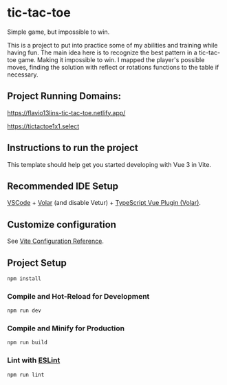 # tic-tac-toe

Simple game, but impossible to win.

This is a project to put into practice some of my abilities and training while having fun. The main idea here is to recognize the best pattern in a tic-tac-toe game. Making it impossible to win. I mapped the player's possible moves, finding the solution with reflect or rotations functions to the table if necessary.

## Project Running Domains:

https://flavio13lins-tic-tac-toe.netlify.app/

https://tictactoe1x1.select

## Instructions to run the project

This template should help get you started developing with Vue 3 in Vite.

## Recommended IDE Setup

[VSCode](https://code.visualstudio.com/) + [Volar](https://marketplace.visualstudio.com/items?itemName=Vue.volar) (and disable Vetur) + [TypeScript Vue Plugin (Volar)](https://marketplace.visualstudio.com/items?itemName=Vue.vscode-typescript-vue-plugin).

## Customize configuration

See [Vite Configuration Reference](https://vitejs.dev/config/).

## Project Setup

```sh
npm install
```

### Compile and Hot-Reload for Development

```sh
npm run dev
```

### Compile and Minify for Production

```sh
npm run build
```

### Lint with [ESLint](https://eslint.org/)

```sh
npm run lint
```
